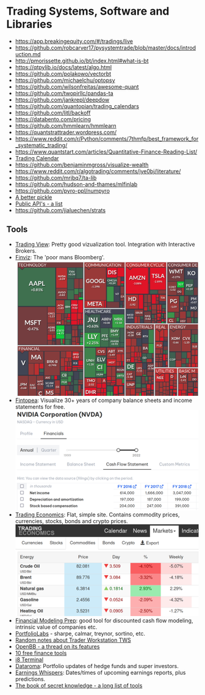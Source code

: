 # Trading Systems, Software and Libraries

* https://app.breakingequity.com/#/tradings/live
* https://github.com/robcarver17/pysystemtrade/blob/master/docs/introduction.md
* http://pmorissette.github.io/bt/index.html#what-is-bt
* https://qtpylib.io/docs/latest/algo.html
* https://github.com/polakowo/vectorbt
* https://github.com/michaelchu/optopsy
* https://github.com/wilsonfreitas/awesome-quant
* https://github.com/twopirllc/pandas-ta
* https://github.com/jankrepl/deepdow
* https://github.com/quantopian/trading_calendars
* https://github.com/litl/backoff
* https://databento.com/pricing
* https://github.com/hmmlearn/hmmlearn
* https://quantstrattrader.wordpress.com/
* https://www.reddit.com/r/Python/comments/7thmfp/best_framework_for_systematic_trading/
* https://www.quantstart.com/articles/Quantitative-Finance-Reading-List/
* [Trading Calendar](https://github.com/Emsu/prophet/blob/master/prophet/utils/tradingcalendar.py)
* https://github.com/benjaminmgross/visualize-wealth
* https://www.reddit.com/r/algotrading/comments/jye0bj/literature/
* https://github.com/mrjbq7/ta-lib
* https://github.com/hudson-and-thames/mlfinlab
* https://github.com/pyro-ppl/numpyro
* [A better pickle](https://github.com/uqfoundation/dill)
* [Public API's - a list](https://github.com/public-apis/public-apis)
* https://github.com/jialuechen/strats

## Tools

* [Trading View](https://www.tradingview.com/symbols/TVC-NDQ/): Pretty good vizualization tool. Integration with Interactive Brokers.
* [Finviz](https://finviz.com/): The 'poor mans Bloomberg'.
    ![](../2022-11-17-10-47-41.png)
* [Fintopea](https://www.fintopea.com/quote/AAPL/income-statement): Visualize 30+ years of company balance sheets and income statements for free.
    ![](../2022-11-17-10-50-29.png)
* [Trading Economics](https://tradingeconomics.com/): Flat, simple site. Contains commodity prices, currencies, stocks, bonds and crypto prices.
  ![](../2022-11-17-11-00-09.png)
* [Financial Modeling Prep](https://site.financialmodelingprep.com/financial-statements/META): good tool for discounted cash flow modeling, intrinsic value of companies etc.
* [PortfolioLabs](https://portfolioslab.com/tools) - sharpe, calmar, treynor, sortino, etc.
* [Random notes about Trader Workstation TWS](https://dimon.ca/dmitrys-tws-api-faq/)
* [OpenBB - a thread on its features](https://mobile.twitter.com/theBuoyantMan/status/1558792415263088641)
* [10 free finance tools](https://mobile.twitter.com/gurgavin/status/1560748089635651584)
* [i8 Terminal](https://github.com/investoreight/i8-terminal)
* [Dataroma](https://www.dataroma.com/m/home.php): Portfolio updates of hedge funds and super investors.
* [Earnings Whispers](https://earningswhispers.com/): Dates/times of upcoming earnings reports, plus predictions.
* [The book of secret knowledge - a long list of tools](https://github.com/trimstray/the-book-of-secret-knowledge)